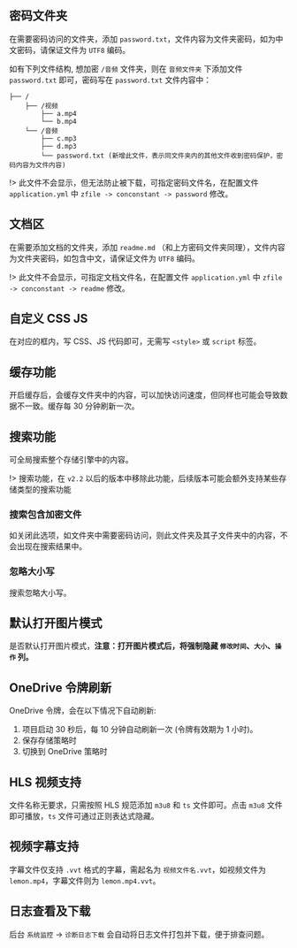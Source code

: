 ## 密码文件夹

在需要密码访问的文件夹，添加 `password.txt`，文件内容为文件夹密码，如为中文密码，请保证文件为 `UTF8` 编码。

如有下列文件结构, 想加密 `/音频` 文件夹，则在 `音频文件夹` 下添加文件 `password.txt` 即可，密码写在 `password.txt` 文件内容中：

```目录结构
├── /
    ├── /视频
        ├── a.mp4
        └── b.mp4
    └── /音频
        ├── c.mp3
        ├── d.mp3
        └── password.txt (新增此文件，表示同文件夹内的其他文件收到密码保护，密码内容为文件内容)
```

!> 此文件不会显示，但无法防止被下载，可指定密码文件名，在配置文件 `application.yml` 中 `zfile -> conconstant -> password` 修改。

## 文档区

在需要添加文档的文件夹，添加 `readme.md` （和上方密码文件夹同理），文件内容为文件夹密码，如包含中文，请保证文件为 `UTF8` 编码。

!> 此文件不会显示，可指定文档文件名，在配置文件 `application.yml` 中 `zfile -> conconstant -> readme` 修改。

## 自定义 CSS JS

在对应的框内，写 CSS、JS 代码即可，无需写 `<style>` 或 `script` 标签。

## 缓存功能

开启缓存后，会缓存文件夹中的内容，可以加快访问速度，但同样也可能会导致数据不一致。缓存每 30 分钟刷新一次。

## 搜索功能

可全局搜索整个存储引擎中的内容。

!> 搜索功能，在 `v2.2` 以后的版本中移除此功能，后续版本可能会额外支持某些存储类型的搜索功能

### 搜索包含加密文件

如关闭此选项，如文件夹中需要密码访问，则此文件夹及其子文件夹中的内容，不会出现在搜索结果中。

### 忽略大小写

搜索忽略大小写。

## 默认打开图片模式

是否默认打开图片模式，**注意：打开图片模式后，将强制隐藏 `修改时间`、`大小`、`操作` 列。**

## OneDrive 令牌刷新

OneDrive 令牌，会在以下情况下自动刷新:

1. 项目启动 30 秒后，每 10 分钟自动刷新一次 (令牌有效期为 1 小时)。
2. 保存存储策略时
3. 切换到 OneDrive 策略时

## HLS 视频支持

文件名称无要求，只需按照 HLS 规范添加 `m3u8` 和 `ts` 文件即可。点击 `m3u8` 文件即可播放，`ts` 文件可通过正则表达式隐藏。

## 视频字幕支持

字幕文件仅支持 `.vvt` 格式的字幕，需起名为 `视频文件名.vvt`，如视频文件为 `lemon.mp4`，字幕文件则为 `lemon.mp4.vvt`。

## 日志查看及下载

后台 `系统监控` -> `诊断日志下载` 会自动将日志文件打包并下载，便于排查问题。
